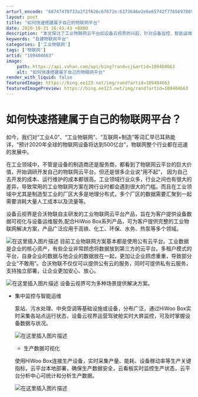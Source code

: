 ```yaml
---
arturl_encode: "68747470733a2f2f626c6f672e:6373646e2e6e65742f77656978696e5f35303037323237372f:61727469636c652f64657461696c732f313039343034363633"
layout: post
title: "如何快速搭建属于自己的物联网平台"
date: 2020-10-31 16:43:43 +0800
description: "本文探讨了工业物联网云平台如设备云视界的兴起，针对设备监控、智能运维和生产数据可视化的重要性，以及合"
keywords: "自建物联网平台"
categories: ['工业物联网']
tags: ['物联网']
artid: "109404663"
image:
    path: https://api.vvhan.com/api/bing?rand=sj&artid=109404663
    alt: "如何快速搭建属于自己的物联网平台"
render_with_liquid: false
featuredImage: https://bing.ee123.net/img/rand?artid=109404663
featuredImagePreview: https://bing.ee123.net/img/rand?artid=109404663
---
```


# 如何快速搭建属于自己的物联网平台？

如今，我们对“工业4.0”、“工业物联网”、“互联网+制造”等词汇早已耳熟能详，“预计2020年全球的物联网设备将达到500亿台”，物联网整个行业都在迅速的发展中。
  
在工业领域中，不管是设备的制造商还是服务商，都看到了物联网云平台的巨大价值，开始调研开发自己的物联网云平台。但还是很多企业说“用不起”， 因为自己去开发的成本、运行维护的成本都很高。工业领域行业众多，行业之间也有很大的差异，导致常用的工业物联网方案在跨行业时都会遇到很大的门槛。而且在工业领域中尤其是制造型工业的厂区大多是地理分布式，多个厂区的数据需要汇聚到一起需要消耗大量人工成本以及流量等。
  
设备云视界是合沃物联自主研发的工业物联网云平台产品，旨在为客户提供设备数据可视化与设备运维服务,配合HiWoo Box系列产品，可为客户提供完整的工业物联网解决方案，产品广泛应用于高铁、化工、环保、水务、热泵等多个领域。
  
![在这里插入图片描述](https://i-blog.csdnimg.cn/blog_migrate/ca0ea2c211841ad261767be8b8db891d.jpeg#pic_center)
目前工业物联网方案基本都是使用公有云平台。工业数据是企业的核心资产，有些企业非常顾虑将数据放到第三方的云平台。多租户模式的平台，自身企业的数据与他企业的数据放在一起，更加让企业顾虑重重，导致部分企业“不敢用”。合沃物联不仅仅可以提供公有云的服务，同时可提供私有云服务，支持独立部署，让企业更加安心、放心。
  
![在这里插入图片描述](https://i-blog.csdnimg.cn/blog_migrate/3d226e84a26cc456f7cda5c8ef533bfa.png#pic_center)
设备云视界可为多种场景提供解决方案。

* 集中监控与智能运维
    
  泵站、污水处理、中央空调等基础设施或设备，分布广泛，通过HiWoo Box实时采集各站点运行状态，设备云视界运营驾驶舱实时大屏监控，可及时掌握设备数据与状况。
    
  ![在这里插入图片描述](https://i-blog.csdnimg.cn/blog_migrate/eeae8ac0e4b9424b09354aca6b93f3d6.jpeg#pic_center)
  - 生产数据可视化
    
  使用HiWoo Box连接生产设备，实时采集产量、能耗、设备稼动率等生产关键指标，云平台本地部署，确保生产数据安全，云看板实时监控生产状态，云平台分析中心可统计和分析生产数据。
    
  ![在这里插入图片描述](https://i-blog.csdnimg.cn/blog_migrate/6952b90da44b047ccc91ec15b5f8c42b.png#pic_center)
